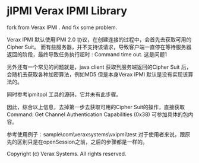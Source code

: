 # jIPMI Verax IPMI Library

fork from Verax IPMI . And fix some problem.

Verax IPMI 默认使用IPMI 2.0 协议，在创建连接的过程中，会首先去获取可用的Cipher Suit。
而有些服务器，并不支持该请求，导致客户端一直停在等待服务器返回的阶段，最终导致任务执行超时 : Command time out.
这是问题1

另外还有一个常见的问题就是，java client 获取到服务端返回的Cipher Suit 后，会随机去获取各种加密算法，例如MD5
但是本身Verax IPMI  默认是没有实现该算法的。

同时参考ipmitool 工具的源码，它并未有此步骤。

因此，综合以上信息，去掉第一步去获取可用的Cipher Suit的操作，直接获取Command: Get Channel Authentication Capabilities (0x38)
可参加具体的包内容。

参考使用例子：sample\com\veraxsystems\vxipmi\test
对于使用者来说，跟原先的区别只是在openSession之前，之后的步骤都是一样的。



Copyright (c) Verax Systems. All rights reserved.
